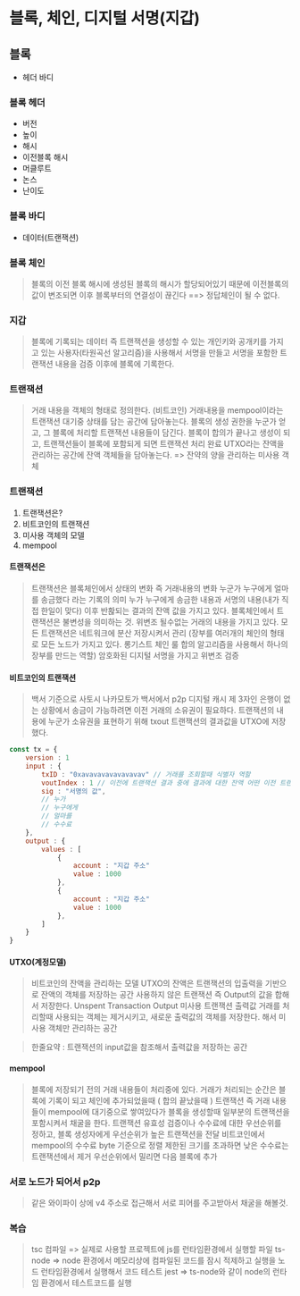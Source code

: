 # 블록, 체인, 디지털 서명(지갑)

## 블록
- 헤더 바디

### 블록 헤더
- 버전
- 높이
- 해시
- 이전블록 해시
- 머클루트
- 논스
- 난이도

### 블록 바디
- 데이터(트랜잭션)

### 블록 체인
> 블록의 이전 블록 해시에 생성된 블록의 해시가 할당되어있기 때문에 이전블록의 값이 변조되면 이후 블록부터의 연결성이 끊긴다 ==> 정답체인이 될 수 없다.

### 지갑
> 블록에 기록되는 데이터 즉 트랜잭션을 생성할 수 있는 개인키와 공개키를 가지고 있는 사용자(타원곡선 알고리즘)을 사용해서 서명을 만들고 서명을 포함한 트랜잭션 내용을 검증 이후에 블록에 기록한다.

### 트랜잭션
> 거래 내용을 객체의 형태로 정의한다. (비트코인)
> 거래내용을 mempool이라는 트랜잭션 대기중 상태를 담는 공간에 담아놓는다.
> 블록의 생성 권한을 누군가 얻고, 그 블록에 처리할 트랜잭션 내용들이 담긴다. 블록이 합의가 끝나고 생성이 되고, 트랜잭션들이 블록에 포함되게 되면 트랜잭션 처리 완료 
> UTXO라는 잔액을 관리하는 공간에 잔액 객체들을 담아놓는다. => 잔약의 양을 관리하는 미사용 객체

### 트랜잭션

1. 트랜잭션은?
2. 비트코인의 트랜잭션
3. 미사용 객체의 모델
4. mempool

#### 트랜잭션은
> 트랜잭션은 블록체인에서 상태의 변화 즉 거래내용의 변화
> 누군가 누구에게 얼마를 송금했다 라는 기록의 의미
> 누가 누구에게 송금한 내용과 서명의 내용(내가 직접 한일이 맞다) 이후 반홚되는 결과의 잔액 값을 가지고 있다.
> 블록체인에서 트랜잭션은 불변성을 의미하는 것. 위변조 될수없는 거래의 내용을 가지고 있다.
> 모든 트랜잭션은 네트워크에 분산 저장시켜서 관리 (장부를 여러개의 체인의 형태로 모든 노드가 가지고 있다. 롱기스트 체인 룰 합의 알고리즘을 사용해서 하나의 장부를 만드는 역할) 암호화된 디지털 서명을 가지고 위변조 검증

#### 비트코인의 트랜잭션
> 백서 기준으로 사토시 나카모토가 백서에서 p2p 디지털 캐시 
> 제 3자인 은행이 없는 상황에서 송금이 가능하려면 이전 거래의 소유권이 필요하다. 트랜잭션의 내용에 누군가 소유권을 표현하기 위해 txout 트랜잭션의 결과값을 UTXO에 저장했다. 

```js
const tx = {
    version : 1
    input : {
        txID : "0xavavavavavavavav" // 거래를 조회할때 식별자 역할 
        voutIndex : 1 // 이전에 트랜잭션 결과 중에 결과에 대한 잔액 어떤 이전 트랜잭션을 가지고 사용했냐 
        sig : "서명의 값",
        // 누가
        // 누구에게
        // 얼마를 
        // 수수료
    },
    output : {
        values : [
            {
                account : "지갑 주소"
                value : 1000
            },
            {
                account : "지갑 주소"
                value : 1000
            },
        ]
    }
}
```

#### UTXO(계정모델)
> 비트코인의 잔액을 관리하는 모델
> UTXO의 잔액은 트랜잭션의 입출력을 기반으로 잔액의 객체를 저장하는 공간
> 사용하지 않은 트랜잭션 즉 Output의 값을 합해서 저장한다.
> Unspent Transaction Output 미사용 트랜잭션 출력값 
> 거래를 처리할때 사용되는 객체는 제거시키고, 새로운 출력값의 객체를 저장한다.
> 해서 미사용 객체만 관리하는 공간

> 한줄요약 : 트랜잭션의 input값을 참조해서 출력값을 저장하는 공간 

#### mempool 
> 블록에 저장되기 전의 거래 내용들이 처리중에 있다. 
> 거래가 처리되는 순간은 블록에 기록이 되고 체인에 추가되었을때 ( 합의 끝났을때 )
> 트랜잭션 즉 거래 내용들이 mempool에 대기중으로 쌓여있다가
> 블록을 생성할때 일부분의 트랜잭션을 포함시켜서 채굴을 한다.
> 트랜잭션 유효성 검증이나 수수료에 대한 우선순위를 정하고, 블록 생성자에게 우선순위가 높은 트랜잭션을 전달
> 비트코인에서 mempool의 수수료 byte 기준으로 정렬
> 제한된 크기를 초과하면 낮은 수수료는 트랜잭션에서 제거 
> 우선순위에서 밀리면 다음 블록에 추가

### 서로 노드가 되어서 p2p
> 같은 와이파이 상에 v4 주소로 접근해서 서로 피어를 주고받아서 채굴을 해볼것.

### 복습
> tsc 컴파일 => 실제로 사용할 프로젝트에 js를 런타임환경에서 실행할 파일
> ts-node => node 환경에서 메모리상에 컴파일된 코드를 잠시 적제하고 실행을 노드 런타임환경에서 실행해서 코드 테스트
> jest => ts-node와 같이 node의 런타임 환경에서 테스트코드를 실행
